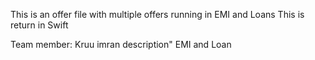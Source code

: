 This is an offer file with multiple offers running in EMI and Loans
This is return in Swift

Team member:
Kruu
imran
description"
EMI and Loan
